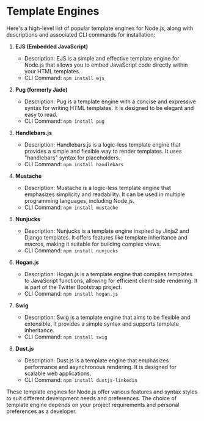 # Template Engines

Here's a high-level list of popular template engines for Node.js, along with descriptions and associated CLI commands for installation:

1. **EJS (Embedded JavaScript)**
   - Description: EJS is a simple and effective template engine for Node.js that allows you to embed JavaScript code directly within your HTML templates.
   - CLI Command: `npm install ejs`

2. **Pug (formerly Jade)**
   - Description: Pug is a template engine with a concise and expressive syntax for writing HTML templates. It is designed to be elegant and easy to read.
   - CLI Command: `npm install pug`

3. **Handlebars.js**
   - Description: Handlebars.js is a logic-less template engine that provides a simple and flexible way to render templates. It uses "handlebars" syntax for placeholders.
   - CLI Command: `npm install handlebars`

4. **Mustache**
   - Description: Mustache is a logic-less template engine that emphasizes simplicity and readability. It can be used in multiple programming languages, including Node.js.
   - CLI Command: `npm install mustache`

5. **Nunjucks**
   - Description: Nunjucks is a template engine inspired by Jinja2 and Django templates. It offers features like template inheritance and macros, making it suitable for building complex views.
   - CLI Command: `npm install nunjucks`

6. **Hogan.js**
   - Description: Hogan.js is a template engine that compiles templates to JavaScript functions, allowing for efficient client-side rendering. It is part of the Twitter Bootstrap project.
   - CLI Command: `npm install hogan.js`

7. **Swig**
   - Description: Swig is a template engine that aims to be flexible and extensible. It provides a simple syntax and supports template inheritance.
   - CLI Command: `npm install swig`

8. **Dust.js**
   - Description: Dust.js is a template engine that emphasizes performance and asynchronous rendering. It is designed for scalable web applications.
   - CLI Command: `npm install dustjs-linkedin`

These template engines for Node.js offer various features and syntax styles to suit different development needs and preferences. The choice of template engine depends on your project requirements and personal preferences as a developer.

